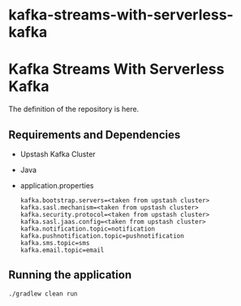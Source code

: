 # kafka-streams-with-serverless-kafka

# Kafka Streams With Serverless Kafka

The definition of the repository is here.

## Requirements and Dependencies

- Upstash Kafka Cluster

- Java

- application.properties
    ```
    kafka.bootstrap.servers=<taken from upstash cluster>
    kafka.sasl.mechanism=<taken from upstash cluster>
    kafka.security.protocol=<taken from upstash cluster>
    kafka.sasl.jaas.config=<taken from upstash cluster>
    kafka.notification.topic=notification
    kafka.pushnotification.topic=pushnotification
    kafka.sms.topic=sms
    kafka.email.topic=email
    ```

## Running the application

```./gradlew clean run```
